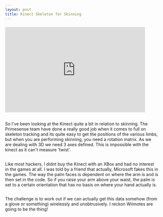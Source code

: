 ```yaml
--- 
layout: post
title: Kinect Skeleton for Skinning
---
```


####
<iframe src="http://player.vimeo.com/video/http://vimeo.com/21351996" width="460" height="280" frameborder="0" webkitAllowFullScreen mozallowfullscreen allowFullScreen></iframe> 

##
So I've been looking at the Kinect quite a bit in relation to skinning. The Primesense team have done a really good job when it comes to full on skeleton tracking and its quite easy to get the positions of the various limbs, but when you are performing skinning, you need a rotation matrix. As we are dealing with 3D we need 3 axes defined. This is impossible with the kinect as it can't measure 'twist'.

##
Like most hackers, I didnt buy the Kinect with an XBox and had no interest in the games at all. I was told by a friend that actually, Microsoft fakes this in the games. The way the palm faces is dependent on where the arm is and is then set in the code. So if you raise your arm above your waist, the palm is set to a certain orientation that has no basis on where your hand actually is.

##
The challenge is to work out if we can actually get this data somehow (from a glove or something) wirelessly and unobtrusively. I reckon Wiimotes are going to be the thing!
